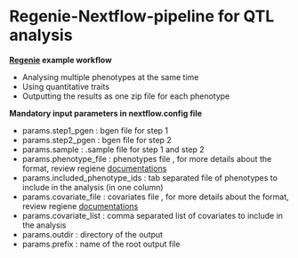 # Regenie-Nextflow-pipeline for QTL analysis

**[Regenie](https://rgcgithub.github.io/regenie/) example workflow**
-	Analysing multiple phenotypes at the same time
-	Using quantitative traits
-	Outputting the results as one zip file for each phenotype

**Mandatory input parameters in nextflow.config file**
- params.step1_pgen : bgen file for step 1
- params.step2_pgen : bgen file for step 2
- params.sample : .sample file for step 1 and step 2
- params.phenotype_file : phenotypes file , for more details about the format, review regiene [documentations](https://rgcgithub.github.io/regenie/options/)
- params.included_phenotype_ids : tab separated file of phenotypes to include in the analysis (in one column)
- params.covariate_file  : covariates file , for more details about the format, review regiene [documentations](https://rgcgithub.github.io/regenie/options/)
- params.covariate_list : comma separated list of covariates to include in the analysis
- params.outdir : directory of the output
- params.prefix : name of the root output file
